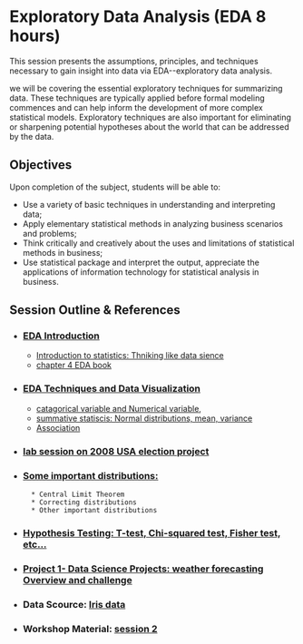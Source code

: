 # Exploratory Data Analysis (EDA 8 hours) 

This session presents the assumptions, principles, and techniques necessary to gain insight into data via EDA--exploratory data analysis.

we will be covering the essential exploratory techniques for summarizing data. These techniques are typically applied before formal modeling commences and can help inform the development of more complex statistical models. Exploratory techniques are also important for eliminating or sharpening potential hypotheses about the world that can be addressed by the data. 

## Objectives 
Upon completion of the subject, students will be able to:
* Use a variety of basic techniques in understanding and interpreting data;
* Apply elementary statistical methods in analyzing business scenarios and problems;
* Think critically and creatively about the uses and limitations of statistical methods in business;
* Use statistical package and interpret the output, appreciate the applications of information technology for statistical analysis in business.

## Session Outline & References
* ### [EDA Introduction](https://github.com/Abdel-Razzak/DSF/blob/3-EDA/Exploratory%20data%20analysis.ipynb)
    * [Introduction to statistics: Thniking like data sience](https://github.com/Abdel-Razzak/DSF/blob/3-EDA/Statistical_Thinking_likeDataScience.ipynb)
    * [chapter 4 EDA book](https://github.com/Abdel-Razzak/DSF/blob/3-EDA/Readings/chapter4-EDA.pdf)
    
* ### [EDA Techniques and Data Visualization](https://github.com/Abdel-Razzak/DSF/blob/3-EDA/Readings/The%20visual%20display%20of%20quantitive%20information.pdf) 
    * [catagorical variable and Numerical variable,](https://github.com/Abdel-Razzak/DSF/blob/3-EDA/Readings/working_with_data_1.pptx) 
    * [summative statiscis: Normal distributions, mean, variance](https://github.com/Abdel-Razzak/DSF/blob/3-EDA/Readings/working_with_data_2.pptx)
    * [Association](https://github.com/Abdel-Razzak/DSF/blob/3-EDA/Readings/working_with_data_3.pptx) 

* ### [lab session on 2008 USA election project](https://github.com/Abdel-Razzak/DSF/blob/3-EDA/session%20lab/swing_states%20lab.ipynb)

* ### [Some important distributions:](https://github.com/Abdel-Razzak/DSF/blob/3-EDA/Readings/session%20presentation.pptx) 
        * Central Limit Theorem
        * Correcting distributions
        * Other important distributions
        
* ### [Hypothesis Testing: T-test, Chi-squared test, Fisher test, etc…](https://github.com/Abdel-Razzak/DSF/blob/3-EDA/Readings/Introduction%20to%20hypothisis%20testing.pdf) 

* ### [Project 1- Data Science Projects: weather forecasting Overview and challenge](https://github.com/Abdel-Razzak/DSF/blob/3-EDA/Weather%20Data%20Project/01_02_stations.ipynb) 

* ### Data Scource: [Iris data](https://github.com/Abdel-Razzak/DSF/blob/3-EDA/iris-data.csv)

* ### Workshop Material: [session 2](https://github.com/Abdel-Razzak/DSF/blob/3-EDA/session%202.rar)
